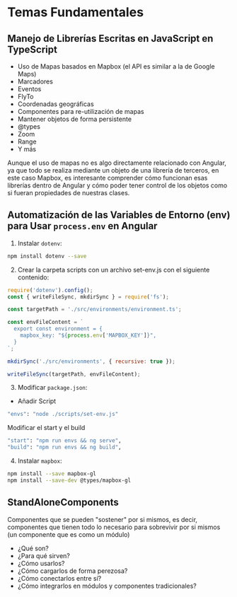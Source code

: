 # Temas Fundamentales

## Manejo de Librerías Escritas en JavaScript en TypeScript

- Uso de Mapas basados en Mapbox (el API es similar a la de Google Maps)
- Marcadores
- Eventos
- FlyTo
- Coordenadas geográficas
- Componentes para re-utilización de mapas
- Mantener objetos de forma persistente
- @types
- Zoom
- Range
- Y más

Aunque el uso de mapas no es algo directamente relacionado con Angular, ya que todo se realiza mediante un objeto de una librería de terceros, en este caso Mapbox, es interesante comprender cómo funcionan esas librerías dentro de Angular y cómo poder tener control de los objetos como si fueran propiedades de nuestras clases.

## Automatización de las Variables de Entorno (env) para Usar `process.env` en Angular

1. Instalar `dotenv`:
```sh
npm install dotenv --save
```

2. Crear la carpeta scripts con un archivo set-env.js con el siguiente contenido:
```js
require('dotenv').config();
const { writeFileSync, mkdirSync } = require('fs');

const targetPath = './src/environments/environment.ts';

const envFileContent = `
  export const environment = {
    mapbox_key: "${process.env['MAPBOX_KEY']}",
  }
`;

mkdirSync('./src/environments', { recursive: true });

writeFileSync(targetPath, envFileContent);
```
3. Modificar `package.json`:
- Añadir Script 
```sh
"envs": "node ./scripts/set-env.js"
```
Modificar el start y el build
```sh
"start": "npm run envs && ng serve",
"build": "npm run envs && ng build",
```

4. Instalar `mapbox`:
```sh
npm install --save mapbox-gl
npm install --save-dev @types/mapbox-gl
```
## StandAloneComponents
Componentes que se pueden "sostener" por si mismos, es decir, componentes que tienen todo lo necesario para sobrevivir por si mismos (un componente que es como un módulo)

- ¿Qué son?
- ¿Para qué sirven?
- ¿Cómo usarlos?
- ¿Cómo cargarlos de forma perezosa?
- ¿Cómo conectarlos entre sí?
- ¿Cómo integrarlos en módulos y componentes tradicionales?
